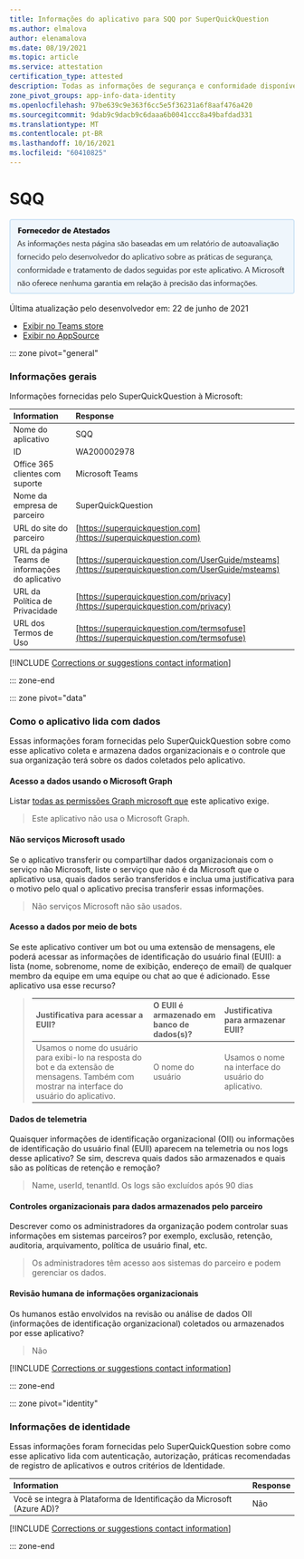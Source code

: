 ```yaml
---
title: Informações do aplicativo para SQQ por SuperQuickQuestion
ms.author: elmalova
author: elenamalova
ms.date: 08/19/2021
ms.topic: article
ms.service: attestation
certification_type: attested
description: Todas as informações de segurança e conformidade disponíveis para SQQ, suas políticas de tratamento de dados, suas Microsoft Cloud App Security de catálogo de aplicativos e informações de segurança/conformidade no Registro STAR do CSA.
zone_pivot_groups: app-info-data-identity
ms.openlocfilehash: 97be639c9e363f6cc5e5f36231a6f8aaf476a420
ms.sourcegitcommit: 9dab9c9dacb9c6daaa6b0041ccc8a49bafdad331
ms.translationtype: MT
ms.contentlocale: pt-BR
ms.lasthandoff: 10/16/2021
ms.locfileid: "60410825"
---
```

# <a name="sqq"></a>SQQ

<p></p>
<img alt="Publisher Attestation: The information on this page is based on a self-assessment report provided by the app developer on the security, compliance, and data handling practices followed by this app. Microsoft makes no guarantees regarding the accuracy of the information." src="../media/attested.png" width="650" />
<p>Última atualização pelo desenvolvedor em: 22 de junho de 2021</p>

* <a href="https://teams.microsoft.com/l/app/25379fc8-577f-4935-b681-6f027977fbe3" target="_blank">Exibir no Teams store</a>
* <a href="https://appsource.microsoft.com/product/office/WA200002978" target="_blank">Exibir no AppSource</a>

::: zone pivot="general"

### <a name="general-information"></a>Informações gerais

Informações fornecidas pelo SuperQuickQuestion à Microsoft:

| **Information** | **Response** |
|:----------------|:-------------|
| Nome do aplicativo | SQQ |
| ID | WA200002978 |
| Office 365 clientes com suporte | Microsoft Teams |
| Nome da empresa de parceiro | SuperQuickQuestion |
| URL do site do parceiro | [https://superquickquestion.com](https://superquickquestion.com) |
| URL da página Teams de informações do aplicativo | [https://superquickquestion.com/UserGuide/msteams](https://superquickquestion.com/UserGuide/msteams) |
| URL da Política de Privacidade | [https://superquickquestion.com/privacy](https://superquickquestion.com/privacy) |
| URL dos Termos de Uso | [https://superquickquestion.com/termsofuse](https://superquickquestion.com/termsofuse) |

 [!INCLUDE [Corrections or suggestions contact information](../includes/corrections-or-suggestions.md)]

::: zone-end

::: zone pivot="data"

### <a name="how-the-app-handles-data"></a>Como o aplicativo lida com dados

Essas informações foram fornecidas pelo SuperQuickQuestion sobre como esse aplicativo coleta e armazena dados organizacionais e o controle que sua organização terá sobre os dados coletados pelo aplicativo.

#### <a name="data-access-using-microsoft-graph"></a>Acesso a dados usando o Microsoft Graph

Listar [todas as permissões Graph microsoft que](https://docs.microsoft.com/graph/permissions-reference) este aplicativo exige.

>Este aplicativo não usa o Microsoft Graph.


#### <a name="non-microsoft-services-used"></a>Não serviços Microsoft usado

Se o aplicativo transferir ou compartilhar dados organizacionais com o serviço não Microsoft, liste o serviço que não é da Microsoft que o aplicativo usa, quais dados serão transferidos e inclua uma justificativa para o motivo pelo qual o aplicativo precisa transferir essas informações.

>Não serviços Microsoft não são usados.

#### <a name="data-access-via-bots"></a>Acesso a dados por meio de bots

Se este aplicativo contiver um bot ou uma extensão de mensagens, ele poderá acessar as informações de identificação do usuário final (EUII): a lista (nome, sobrenome, nome de exibição, endereço de email) de qualquer membro da equipe em uma equipe ou chat ao que é adicionado. Esse aplicativo usa esse recurso?

>| **Justificativa para acessar a EUII?**  | **O EUII é armazenado em banco de dados(s)?** | **Justificativa para armazenar EUII?** |
>|:---------------------------------------|:-----------------------------------|:------------------------------------|
>| Usamos o nome do usuário para exibi-lo na resposta do bot e da extensão de mensagens. Também com mostrar na interface do usuário do aplicativo. | O nome do usuário | Usamos o nome na interface do usuário do aplicativo. |


#### <a name="telemetry-data"></a>Dados de telemetria

Quaisquer informações de identificação organizacional (OII) ou informações de identificação do usuário final (EUII) aparecem na telemetria ou nos logs desse aplicativo? Se sim, descreva quais dados são armazenados e quais são as políticas de retenção e remoção?

>Name, userId, tenantId. Os logs são excluídos após 90 dias

#### <a name="organizational-controls-for-data-stored-by-partner"></a>Controles organizacionais para dados armazenados pelo parceiro

Descrever como os administradores da organização podem controlar suas informações em sistemas parceiros? por exemplo, exclusão, retenção, auditoria, arquivamento, política de usuário final, etc.

>Os administradores têm acesso aos sistemas do parceiro e podem gerenciar os dados.

#### <a name="human-review-of-organizational-information"></a>Revisão humana de informações organizacionais

Os humanos estão envolvidos na revisão ou análise de dados OII (informações de identificação organizacional) coletados ou armazenados por esse aplicativo?

>Não

[!INCLUDE [Corrections or suggestions contact information](../includes/corrections-or-suggestions.md)]

::: zone-end


::: zone pivot="identity"

### <a name="identity-information"></a>Informações de identidade

Essas informações foram fornecidas pelo SuperQuickQuestion sobre como esse aplicativo lida com autenticação, autorização, práticas recomendadas de registro de aplicativos e outros critérios de Identidade.

| **Information** | **Response** |
|:----------------|:-------------|
| Você se integra à Plataforma de Identificação da Microsoft (Azure AD)?  | Não |

[!INCLUDE [Corrections or suggestions contact information](../includes/corrections-or-suggestions.md)]

::: zone-end

